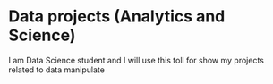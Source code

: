 # Data projects (Analytics and Science)

I am Data Science student and I will use this toll for show my projects related to data manipulate 
